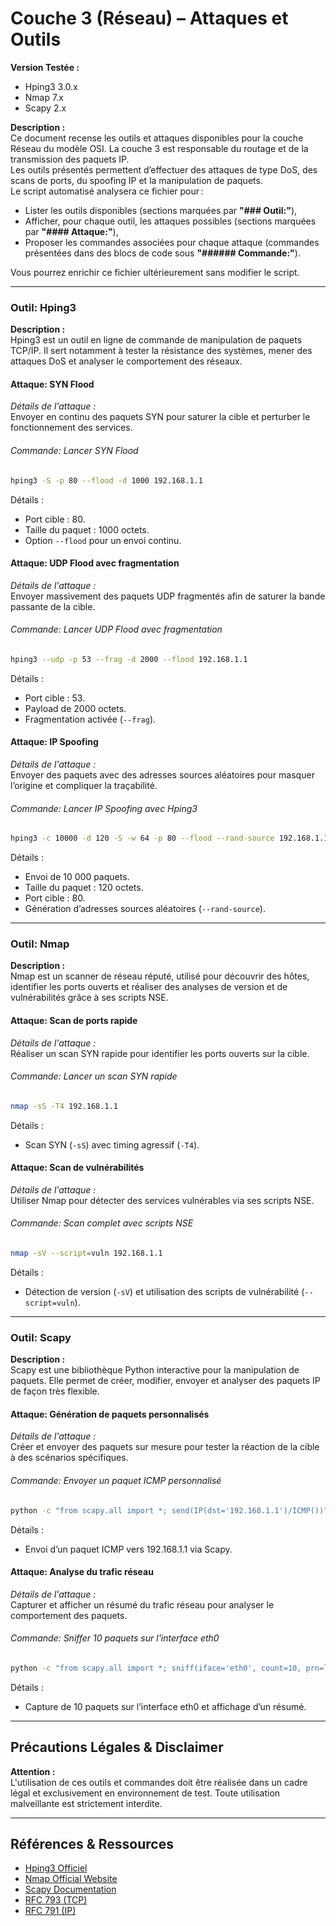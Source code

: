# Couche 3 (Réseau) – Attaques et Outils

**Version Testée :**
- Hping3 3.0.x
- Nmap 7.x
- Scapy 2.x

**Description :**  
Ce document recense les outils et attaques disponibles pour la couche Réseau du modèle OSI. La couche 3 est responsable du routage et de la transmission des paquets IP.  
Les outils présentés permettent d’effectuer des attaques de type DoS, des scans de ports, du spoofing IP et la manipulation de paquets.  
Le script automatisé analysera ce fichier pour :
- Lister les outils disponibles (sections marquées par **"### Outil:"**),
- Afficher, pour chaque outil, les attaques possibles (sections marquées par **"#### Attaque:"**),
- Proposer les commandes associées pour chaque attaque (commandes présentées dans des blocs de code sous **"###### Commande:"**).

Vous pourrez enrichir ce fichier ultérieurement sans modifier le script.

---

### Outil: Hping3
**Description :**  
Hping3 est un outil en ligne de commande de manipulation de paquets TCP/IP. Il sert notamment à tester la résistance des systèmes, mener des attaques DoS et analyser le comportement des réseaux.

#### Attaque: SYN Flood
*Détails de l'attaque :*  
Envoyer en continu des paquets SYN pour saturer la cible et perturber le fonctionnement des services.

###### Commande: Lancer SYN Flood
```bash
hping3 -S -p 80 --flood -d 1000 192.168.1.1
```
Détails :
- Port cible : 80.
- Taille du paquet : 1000 octets.
- Option `--flood` pour un envoi continu.

#### Attaque: UDP Flood avec fragmentation
*Détails de l'attaque :*  
Envoyer massivement des paquets UDP fragmentés afin de saturer la bande passante de la cible.

###### Commande: Lancer UDP Flood avec fragmentation
```bash
hping3 --udp -p 53 --frag -d 2000 --flood 192.168.1.1
```
Détails :
- Port cible : 53.
- Payload de 2000 octets.
- Fragmentation activée (`--frag`).

#### Attaque: IP Spoofing
*Détails de l'attaque :*  
Envoyer des paquets avec des adresses sources aléatoires pour masquer l’origine et compliquer la traçabilité.

###### Commande: Lancer IP Spoofing avec Hping3
```bash
hping3 -c 10000 -d 120 -S -w 64 -p 80 --flood --rand-source 192.168.1.1
```
Détails :
- Envoi de 10 000 paquets.
- Taille du paquet : 120 octets.
- Port cible : 80.
- Génération d’adresses sources aléatoires (`--rand-source`).

---

### Outil: Nmap
**Description :**  
Nmap est un scanner de réseau réputé, utilisé pour découvrir des hôtes, identifier les ports ouverts et réaliser des analyses de version et de vulnérabilités grâce à ses scripts NSE.

#### Attaque: Scan de ports rapide
*Détails de l'attaque :*  
Réaliser un scan SYN rapide pour identifier les ports ouverts sur la cible.

###### Commande: Lancer un scan SYN rapide
```bash
nmap -sS -T4 192.168.1.1
```
Détails :
- Scan SYN (`-sS`) avec timing agressif (`-T4`).

#### Attaque: Scan de vulnérabilités
*Détails de l'attaque :*  
Utiliser Nmap pour détecter des services vulnérables via ses scripts NSE.

###### Commande: Scan complet avec scripts NSE
```bash
nmap -sV --script=vuln 192.168.1.1
```
Détails :
- Détection de version (`-sV`) et utilisation des scripts de vulnérabilité (`--script=vuln`).

---

### Outil: Scapy
**Description :**  
Scapy est une bibliothèque Python interactive pour la manipulation de paquets. Elle permet de créer, modifier, envoyer et analyser des paquets IP de façon très flexible.

#### Attaque: Génération de paquets personnalisés
*Détails de l'attaque :*  
Créer et envoyer des paquets sur mesure pour tester la réaction de la cible à des scénarios spécifiques.

###### Commande: Envoyer un paquet ICMP personnalisé
```bash
python -c "from scapy.all import *; send(IP(dst='192.168.1.1')/ICMP())"
```
Détails :
- Envoi d’un paquet ICMP vers 192.168.1.1 via Scapy.

#### Attaque: Analyse du trafic réseau
*Détails de l'attaque :*  
Capturer et afficher un résumé du trafic réseau pour analyser le comportement des paquets.

###### Commande: Sniffer 10 paquets sur l'interface eth0
```bash
python -c "from scapy.all import *; sniff(iface='eth0', count=10, prn=lambda x: x.summary())"
```
Détails :
- Capture de 10 paquets sur l’interface eth0 et affichage d’un résumé.

---

## Précautions Légales & Disclaimer
**Attention :**  
L'utilisation de ces outils et commandes doit être réalisée dans un cadre légal et exclusivement en environnement de test. Toute utilisation malveillante est strictement interdite.

---

## Références & Ressources
- [Hping3 Officiel](http://www.hping.org/)
- [Nmap Official Website](https://nmap.org/)
- [Scapy Documentation](https://scapy.readthedocs.io/)
- [RFC 793 (TCP)](https://tools.ietf.org/html/rfc793)
- [RFC 791 (IP)](https://tools.ietf.org/html/rfc791)
```
